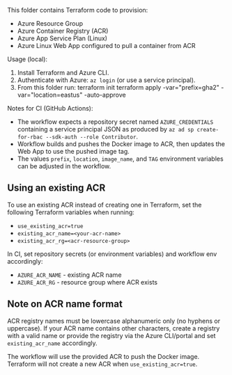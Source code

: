 This folder contains Terraform code to provision:

- Azure Resource Group
- Azure Container Registry (ACR)
- Azure App Service Plan (Linux)
- Azure Linux Web App configured to pull a container from ACR

Usage (local):

1. Install Terraform and Azure CLI.
2. Authenticate with Azure: `az login` (or use a service principal).
3. From this folder run:
   terraform init
   terraform apply -var="prefix=gha2" -var="location=eastus" -auto-approve

Notes for CI (GitHub Actions):

- The workflow expects a repository secret named `AZURE_CREDENTIALS` containing a service principal JSON
  as produced by `az ad sp create-for-rbac --sdk-auth --role Contributor`.
- Workflow builds and pushes the Docker image to ACR, then updates the Web App to use the pushed image tag.
- The values `prefix`, `location`, `image_name`, and `TAG` environment variables can be adjusted in the workflow.

Using an existing ACR
---------------------

To use an existing ACR instead of creating one in Terraform, set the following Terraform variables when running:

- `use_existing_acr=true`
- `existing_acr_name=<your-acr-name>`
- `existing_acr_rg=<acr-resource-group>`

In CI, set repository secrets (or environment variables) and workflow env accordingly:

- `AZURE_ACR_NAME` - existing ACR name
- `AZURE_ACR_RG` - resource group where ACR exists

Note on ACR name format
-----------------------

ACR registry names must be lowercase alphanumeric only (no hyphens or uppercase). If your ACR name contains other characters, create a registry with a valid name or provide the registry via the Azure CLI/portal and set `existing_acr_name` accordingly.

The workflow will use the provided ACR to push the Docker image. Terraform will not create a new ACR when `use_existing_acr=true`.
